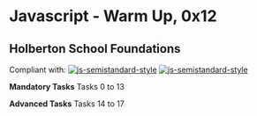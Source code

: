 # Javascript - Warm Up, 0x12
## Holberton School Foundations

Compliant with:
[![js-semistandard-style](https://raw.githubusercontent.com/standard/semistandard/master/badge.svg)](https://github.com/standard/semistandard)
[![js-semistandard-style](https://img.shields.io/badge/code%20style-semistandard-brightgreen.svg)](https://github.com/standard/semistandard)

**Mandatory Tasks**
Tasks 0 to 13

**Advanced Tasks**
Tasks 14 to 17
